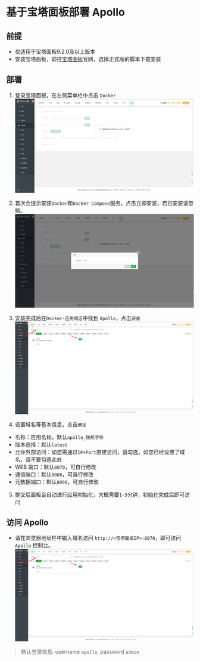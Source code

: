 # 基于宝塔面板部署 Apollo

## 前提

- 仅适用于宝塔面板9.2.0及以上版本
- 安装宝塔面板，前往[宝塔面板](https://www.bt.cn/new/index.html)官网，选择正式版的脚本下载安装

## 部署

1. 登录宝塔面板，在左侧菜单栏中点击 `Docker`
![Docker](/docs/zh/images/deployment/btpanel/docker-menu.png)

2. 首次会提示安装`Docker`和`Docker Compose`服务，点击立即安装，若已安装请忽略。
![安装环境](/docs/zh/images/deployment/btpanel/install-docker.png)

3. 安装完成后在`Docker-应用商店`中找到 `Apollo`，点击`安装`
![安装](/docs/zh/images/deployment/btpanel/search-apollo.png)

4. 设置域名等基本信息，点击`确定`
- 名称：应用名称，默认`apollo_随机字符`
- 版本选择：默认`latest`
- 允许外部访问：如您需通过`IP+Port`直接访问，请勾选，如您已经设置了域名，请不要勾选此处
- WEB 端口：默认`8070`，可自行修改
- 通信端口：默认`8080`，可自行修改
- 元数据端口：默认`8090`，可自行修改

5. 提交后面板会自动进行应用初始化，大概需要`1-3`分钟，初始化完成后即可访问



## 访问 Apollo
- 请在浏览器地址栏中输入域名访问 `http://<宝塔面板IP>:8070`，即可访问 `Apollo` 控制台。
![控制台](/docs/zh/images/deployment/btpanel/search-apollo.png)

> 默认登录信息: username `apollo`, password `admin`
